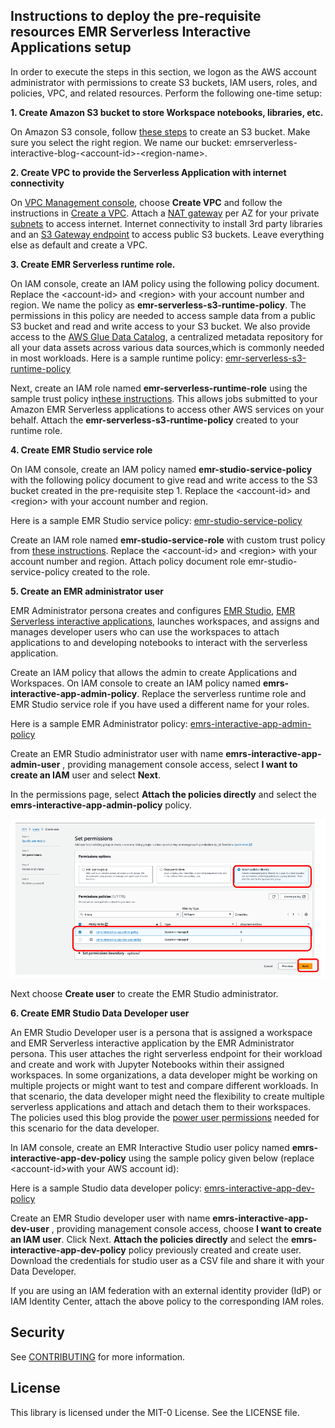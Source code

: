 
## Instructions to deploy the pre-requisite resources EMR Serverless Interactive Applications setup

In order to execute the steps in this section, we logon as the AWS account administrator with permissions to create S3 buckets, IAM users, roles, and policies, VPC, and related resources. Perform the following one-time setup:

**1. Create Amazon S3 bucket to store Workspace notebooks, libraries, etc.**

On Amazon S3 console, follow [these steps](https://docs.aws.amazon.com/AmazonS3/latest/userguide/creating-bucket.html) to create an S3 bucket. Make sure you select the right region. We name our bucket: emrserverless-interactive-blog-\<account-id\>-\<region-name\>.

**2. Create VPC to provide the Serverless Application with internet connectivity**

On [VPC Management console](http://console.aws.amazon.com/vpcconsole), choose **Create VPC** and follow the instructions in [Create a VPC](https://docs.aws.amazon.com/vpc/latest/userguide/create-vpc.html). Attach a [NAT gateway](https://docs.aws.amazon.com/vpc/latest/userguide/vpc-nat-gateway.html) per AZ for your private [subnets](https://docs.aws.amazon.com/vpc/latest/userguide/configure-subnets.html) to access internet. Internet connectivity to install 3rd party libraries and an [S3 Gateway endpoint](https://docs.aws.amazon.com/vpc/latest/privatelink/vpc-endpoints-s3.html) to access public S3 buckets. Leave everything else as default and create a VPC.

**3. Create EMR Serverless runtime role.**

On IAM console, create an IAM policy using the following policy document. Replace the \<account-id\> and \<region\> with your account number and region. We name the policy as **emr-serverless-s3-runtime-policy**. The permissions in this policy are needed to access sample data from a public S3 bucket and read and write access to your S3 bucket. We also provide access to the [AWS Glue Data Catalog](https://docs.aws.amazon.com/glue/latest/dg/catalog-and-crawler.html), a centralized metadata repository for all your data assets across various data sources,which is commonly needed in most workloads. 
Here is a sample runtime policy: [emr-serverless-s3-runtime-policy](iam-policies/emr-serverless-s3-runtime-policy.json)

Next, create an IAM role named **emr-serverless-runtime-role** using the sample trust policy in[these instructions](https://docs.aws.amazon.com/emr/latest/EMR-Serverless-UserGuide/getting-started.html#gs-runtime-role). This allows jobs submitted to your Amazon EMR Serverless applications to access other AWS services on your behalf. Attach the **emr-serverless-s3-runtime-policy** created to your runtime role.

**4. Create EMR Studio service role**

On IAM console, create an IAM policy named **emr-studio-service-policy** with the following policy document to give read and write access to the S3 bucket created in the pre-requisite step 1. Replace the \<account-id\> and \<region\> with your account number and region.

Here is a sample EMR Studio service policy: [emr-studio-service-policy](iam-policies/emr-studio-service-policy.json)

Create an IAM role named **emr-studio-service-role** with custom trust policy from [these instructions](https://docs.aws.amazon.com/emr/latest/EMR-Serverless-UserGuide/using-service-linked-roles.html). Replace the \<account-id\> and \<region\> with your account number and region. Attach policy document role emr-studio-service-policy created to the role.

**5. Create an EMR administrator user**

EMR Administrator persona creates and configures [EMR Studio](https://docs.aws.amazon.com/emr/latest/ManagementGuide/emr-studio-configure.html), [EMR Serverless interactive applications](https://docs.aws.amazon.com/emr/latest/EMR-Serverless-UserGuide/studio.html), launches workspaces, and assigns and manages developer users who can use the workspaces to attach applications to and developing notebooks to interact with the serverless application.

Create an IAM policy that allows the admin to create Applications and Workspaces. On IAM console to create an IAM policy named **emrs-interactive-app-admin-policy**. Replace the serverless runtime role and EMR Studio service role if you have used a different name for your roles.

Here is a sample EMR Administrator policy: [emrs-interactive-app-admin-policy](iam-policies/emrs-interactive-app-admin-policy.json)

Create an EMR Studio administrator user with name **emrs-interactive-app-admin-user** , providing management console access, select **I want to create an IAM** user and select **Next**.

In the permissions page, select **Attach the policies directly** and select the **emrs-interactive-app-admin-policy** policy.

![images/attach-policy-to-studio-admin-iam-user.png](images/attach-policy-to-studio-admin-iam-user.png)

Next choose **Create user** to create the EMR Studio administrator.

**6. Create EMR Studio Data Developer user**

An EMR Studio Developer user is a persona that is assigned a workspace and EMR Serverless interactive application by the EMR Administrator persona. This user attaches the right serverless endpoint for their workload and create and work with Jupyter Notebooks within their assigned workspaces. In some organizations, a data developer might be working on multiple projects or might want to test and compare different workloads. In that scenario, the data developer might need the flexibility to create multiple serverless applications and attach and detach them to their workspaces. The policies used this blog provide the [power user permissions](https://docs.aws.amazon.com/emr/latest/EMR-Serverless-UserGuide/security-iam-user-access-policies.html) needed for this scenario for the data developer.

In IAM console, create an EMR Interactive Studio user policy named **emrs-interactive-app-dev-policy** using the sample policy given below (replace \<account-id\>with your AWS account id):

Here is a sample Studio data developer policy: [emrs-interactive-app-dev-policy](iam-policies/emrs-interactive-app-dev-policy.json)

Create an EMR Studio developer user with name **emrs-interactive-app-dev-user** , providing management console access, choose **I want to create an IAM user**. Click Next. **Attach the policies directly** and select the **emrs-interactive-app-dev-policy** policy previously created and create user. Download the credentials for studio user as a CSV file and share it with your Data Developer.

If you are using an IAM federation with an external identity provider (IdP) or IAM Identity Center, attach the above policy to the corresponding IAM roles.

## Security

See [CONTRIBUTING](CONTRIBUTING.md#security-issue-notifications) for more information.

## License

This library is licensed under the MIT-0 License. See the LICENSE file.

